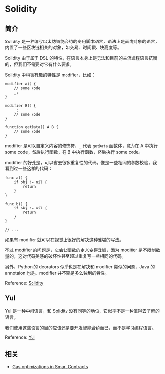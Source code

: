 # Solidity

## 简介

Solidity 是一种编写以太坊智能合约的专用脚本语言，语法上是面向对象的语言，内置了一些区块链相关的对象，如交易、时间戳、块高度等。

Solidity 由于属于 DSL 的特性，在语言本身上是无法和目前的主流编程语言抗衡的，但我们不需要对它有什么要求。

Solidity 中稍微有趣的特性是 modifier，比如：

``` solidity
modifier A() {
    // some code
    _;
}

modifier B() {
    _;
    // some code
}

function getData() A B {
    // some code
}
```

modifier 是可以自定义内容的修饰符，`_` 代表 `getData` 函数体，意为在 A 中执行 some code，然后执行函数，在 B 中执行函数，然后执行 some code。

modifier 的好处是，可以省去很多重复性的代码，像是一些相同的参数校验，我看到过一些这样的代码：

``` golang
func a() {
    if obj != nil {
        return
    }
}

func b() {
    if obj != nil {
        return
    }
}

// ... 
```

如果有 modifier 就可以在视觉上很好的解决这种难堪的写法。

不过 modifier 的问题是，它会让函数的定义变得丑陋，因为 modifier 是不限制数量的，这对代码美感的破坏性甚至超过重复写一些相同的代码。

另外，Python 的 deorators 似乎也是在解决和 modifier 类似的问题，Java 的 annotaion 也是。modifier 并不算是多么独到的特性。

Reference: [Solidity](https://docs.soliditylang.org/en/v0.8.11/)

## Yul

Yul 是一种中间语言，和 Solidity 没有同等的地位，它似乎不是一种值得去了解的语言。

我们使用这些语言的目的应该还是要开发智能合约而已，而不是学习编程语言。

Reference: [Yul](https://docs.soliditylang.org/en/v0.8.11/yul.html)

## 相关

- [Gas optimizations in Smart Contracts](https://medium.com/@shub.sharma350/gas-optimizations-in-smart-contracts-a894768b274c)


